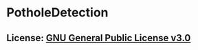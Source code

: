 # PotholeDetection

## License: [GNU General Public License v3.0](https://github.com/albertkhang/PotholeDetection/blob/master/LICENSE)
